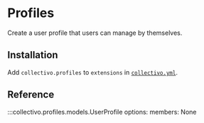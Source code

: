 # Profiles

Create a user profile that users can manage by themselves.

## Installation

Add `collectivo.profiles` to `extensions` in [`collectivo.yml`](../reference.md#settings).

## Reference

:::collectivo.profiles.models.UserProfile
    options:
        members: None
